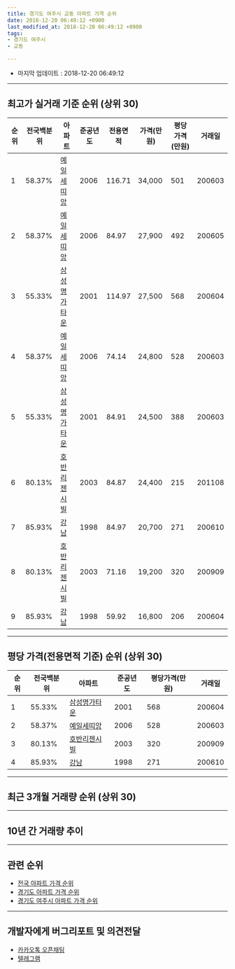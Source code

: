 ```yaml
---
title: 경기도 여주시 교동 아파트 가격 순위
date: 2018-12-20 06:49:12 +0900
last_modified_at: 2018-12-20 06:49:12 +0900
tags:
- 경기도 여주시
- 교동

---
```


* 마지막 업데이트 : 2018-12-20 06:49:12

---

## 최고가 실거래 기준 순위 (상위 30)


|순위|전국백분위|아파트|준공년도|전용면적|가격(만원)|평당가격(만원)|거래일|
|---|---|---|---|---|---|---|---|
|1|58.37%|[예일세띠앙](https://search.naver.com/search.naver?query=%EA%B2%BD%EA%B8%B0%EB%8F%84+%EC%97%AC%EC%A3%BC%EC%8B%9C+%EA%B5%90%EB%8F%99+%EC%98%88%EC%9D%BC%EC%84%B8%EB%9D%A0%EC%95%99)|2006|116.71|34,000|501|200603|
|2|58.37%|[예일세띠앙](https://search.naver.com/search.naver?query=%EA%B2%BD%EA%B8%B0%EB%8F%84+%EC%97%AC%EC%A3%BC%EC%8B%9C+%EA%B5%90%EB%8F%99+%EC%98%88%EC%9D%BC%EC%84%B8%EB%9D%A0%EC%95%99)|2006|84.97|27,900|492|200605|
|3|55.33%|[삼성명가타운](https://search.naver.com/search.naver?query=%EA%B2%BD%EA%B8%B0%EB%8F%84+%EC%97%AC%EC%A3%BC%EC%8B%9C+%EA%B5%90%EB%8F%99+%EC%82%BC%EC%84%B1%EB%AA%85%EA%B0%80%ED%83%80%EC%9A%B4)|2001|114.97|27,500|568|200604|
|4|58.37%|[예일세띠앙](https://search.naver.com/search.naver?query=%EA%B2%BD%EA%B8%B0%EB%8F%84+%EC%97%AC%EC%A3%BC%EC%8B%9C+%EA%B5%90%EB%8F%99+%EC%98%88%EC%9D%BC%EC%84%B8%EB%9D%A0%EC%95%99)|2006|74.14|24,800|528|200603|
|5|55.33%|[삼성명가타운](https://search.naver.com/search.naver?query=%EA%B2%BD%EA%B8%B0%EB%8F%84+%EC%97%AC%EC%A3%BC%EC%8B%9C+%EA%B5%90%EB%8F%99+%EC%82%BC%EC%84%B1%EB%AA%85%EA%B0%80%ED%83%80%EC%9A%B4)|2001|84.91|24,500|388|200603|
|6|80.13%|[호반리젠시빌](https://search.naver.com/search.naver?query=%EA%B2%BD%EA%B8%B0%EB%8F%84+%EC%97%AC%EC%A3%BC%EC%8B%9C+%EA%B5%90%EB%8F%99+%ED%98%B8%EB%B0%98%EB%A6%AC%EC%A0%A0%EC%8B%9C%EB%B9%8C)|2003|84.87|24,400|215|201108|
|7|85.93%|[강남](https://search.naver.com/search.naver?query=%EA%B2%BD%EA%B8%B0%EB%8F%84+%EC%97%AC%EC%A3%BC%EC%8B%9C+%EA%B5%90%EB%8F%99+%EA%B0%95%EB%82%A8)|1998|84.97|20,700|271|200610|
|8|80.13%|[호반리젠시빌](https://search.naver.com/search.naver?query=%EA%B2%BD%EA%B8%B0%EB%8F%84+%EC%97%AC%EC%A3%BC%EC%8B%9C+%EA%B5%90%EB%8F%99+%ED%98%B8%EB%B0%98%EB%A6%AC%EC%A0%A0%EC%8B%9C%EB%B9%8C)|2003|71.16|19,200|320|200909|
|9|85.93%|[강남](https://search.naver.com/search.naver?query=%EA%B2%BD%EA%B8%B0%EB%8F%84+%EC%97%AC%EC%A3%BC%EC%8B%9C+%EA%B5%90%EB%8F%99+%EA%B0%95%EB%82%A8)|1998|59.92|16,800|206|200604|


---

## 평당 가격(전용면적 기준) 순위 (상위 30)


|순위|전국백분위|아파트|준공년도|평당가격(만원)|거래일|
|---|---|---|---|---|---|
|1|55.33%|[삼성명가타운](https://search.naver.com/search.naver?query=%EA%B2%BD%EA%B8%B0%EB%8F%84+%EC%97%AC%EC%A3%BC%EC%8B%9C+%EA%B5%90%EB%8F%99+%EC%82%BC%EC%84%B1%EB%AA%85%EA%B0%80%ED%83%80%EC%9A%B4)|2001|568|200604|
|2|58.37%|[예일세띠앙](https://search.naver.com/search.naver?query=%EA%B2%BD%EA%B8%B0%EB%8F%84+%EC%97%AC%EC%A3%BC%EC%8B%9C+%EA%B5%90%EB%8F%99+%EC%98%88%EC%9D%BC%EC%84%B8%EB%9D%A0%EC%95%99)|2006|528|200603|
|3|80.13%|[호반리젠시빌](https://search.naver.com/search.naver?query=%EA%B2%BD%EA%B8%B0%EB%8F%84+%EC%97%AC%EC%A3%BC%EC%8B%9C+%EA%B5%90%EB%8F%99+%ED%98%B8%EB%B0%98%EB%A6%AC%EC%A0%A0%EC%8B%9C%EB%B9%8C)|2003|320|200909|
|4|85.93%|[강남](https://search.naver.com/search.naver?query=%EA%B2%BD%EA%B8%B0%EB%8F%84+%EC%97%AC%EC%A3%BC%EC%8B%9C+%EA%B5%90%EB%8F%99+%EA%B0%95%EB%82%A8)|1998|271|200610|


---

## 최근 3개월 거래량 순위 (상위 30)


<div style="width:100%;">
    <canvas id="deal_count_ranking" height="250"></canvas>
</div>


<script>
new Chart(document.getElementById("deal_count_ranking"), {
    type: 'horizontalBar',
    data: {
        labels: ['삼성명가타운', '예일세띠앙', '호반리젠시빌'],
        datasets: [{
            label: '실거래 수',
            data: [4, 4, 1],
            borderColor: "rgba(255, 0, 128, 1)",
            backgroundColor: "rgba(255, 0, 128, 0.5)",
            fill: false,
        }]
    },
    options: {
        responsive: true,
        title: {
            display: true,
            text: '최근 3개월 거래량 순위'
        },
        tooltips: {
            mode: 'index',
            intersect: false,
            callbacks: {
                title: function(tooltipItems, data) {
                    return "실거래 수:";
                },
                label: function(tooltipItem, data) {
                    return data.labels[tooltipItem.index] + ": " + tooltipItem.xLabel;
                }
            }
        },
        hover: {
            mode: 'nearest',
            intersect: true
        },
        scales: {
            xAxes: [{
                display: true,
                scaleLabel: {
                    display: true,
                    labelString: '실거래 수'
                },
                ticks: {
                    suggestedMin: 0,
                }
            }],
            yAxes: [{
                display: true,
                ticks: {
                    autoSkip: false,
                    callback: function(value, index, values) {
                        if (value.length > 15)
                            return value.substr(0, 13) + "...";
                        else
                            return value;
                    }
                },
                scaleLabel: {
                    display: false,
                }
            }]
        }
    }
});

</script>


---

## 10년 간 거래량 추이


<div style="width:100%;">
    <canvas id="deal_progress" height="250"></canvas>
</div>

<script>
new Chart(document.getElementById("deal_progress"), {
    type: 'line',
    data: {
        labels: ['200812','200901','200902','200903','200904','200905','200906','200907','200908','200909','200910','200911','200912','201001','201002','201003','201004','201005','201006','201007','201008','201009','201010','201011','201012','201101','201102','201103','201104','201105','201106','201107','201108','201109','201110','201111','201112','201201','201202','201203','201204','201205','201206','201207','201208','201209','201210','201211','201212','201301','201302','201303','201304','201305','201306','201307','201308','201309','201310','201311','201312','201401','201402','201403','201404','201405','201406','201407','201408','201409','201410','201411','201412','201501','201502','201503','201504','201505','201506','201507','201508','201509','201510','201511','201512','201601','201602','201603','201604','201605','201606','201607','201608','201609','201610','201611','201612','201701','201702','201703','201704','201705','201706','201707','201708','201709','201710','201711','201712','201801','201802','201803','201804','201805','201806','201807','201808','201809','201810','201811','201812'],
        datasets: [{
            label: '실거래 수',
            pointRadius: 1,
            data: [40, 9, 14, 12, 16, 12, 10, 13, 14, 25, 12, 4, 10, 12, 13, 7, 6, 2, 5, 2, 8, 14, 7, 7, 13, 16, 14, 7, 13, 14, 7, 14, 6, 11, 8, 12, 8, 7, 9, 17, 11, 11, 6, 10, 5, 7, 8, 11, 7, 1, 6, 20, 14, 11, 10, 12, 4, 10, 8, 4, 6, 8, 6, 8, 6, 8, 9, 7, 13, 11, 5, 14, 12, 22, 4, 15, 13, 13, 11, 5, 6, 6, 14, 9, 10, 8, 8, 12, 8, 7, 5, 5, 5, 13, 3, 6, 4, 7, 8, 10, 2, 3, 11, 3, 4, 6, 11, 4, 8, 5, 5, 3, 6, 4, 3, 5, 4, 6, 5, 2, 2],
            borderColor: "rgba(255, 201, 14, 1)",
            backgroundColor: "rgba(255, 201, 14, 0.5)",
            fill: true,
        }]
    },
    options: {
        responsive: true,
        title: {
            display: true,
            text: '10년간 거래량 추이'
        },
        tooltips: {
            mode: 'index',
            intersect: false,
        },
        hover: {
            mode: 'nearest',
            intersect: true
        },
        scales: {
            xAxes: [{
                display: true,
                scaleLabel: {
                    display: true,
                    labelString: '년/월'
                }
            }],
            yAxes: [{
                display: true,
                ticks: {
                    suggestedMin: 0,
                },
                scaleLabel: {
                    display: true,
                    labelString: '실거래 수'
                }
            }]
        }
    }
});

</script>


---

## 관련 순위

- [전국 아파트 가격 순위](https://inasie.github.io/apt-ranking/전국)
- [경기도 아파트 가격 순위](https://inasie.github.io/apt-ranking/경기도)
- [경기도 여주시 아파트 가격 순위](https://inasie.github.io/apt-ranking/경기도-여주시)


---

## 개발자에게 버그리포트 및 의견전달

- [카카오톡 오픈채팅](https://open.kakao.com/o/gLJUAP4)
- [텔레그램](https://t.me/inasie)

